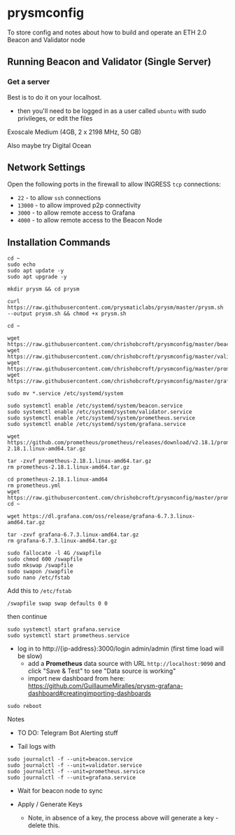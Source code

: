 # prysmconfig

To store config and notes about how to build and operate an ETH 2.0 Beacon and Validator node

## Running Beacon and Validator (Single Server)

### Get a server

Best is to do it on your localhost.
- then you'll need to be logged in as a user called `ubuntu` with sudo privileges, or edit the files

Exoscale
Medium (4GB, 2 x 2198 MHz, 50 GB)

Also maybe try Digital Ocean

## Network Settings

Open the following ports in the firewall to allow INGRESS `tcp` connections:

- `22` - to allow `ssh` connections
- `13000` - to allow improved p2p connectivity
- `3000` - to allow remote access to Grafana
- `4000` - to allow remote access to the Beacon Node

## Installation Commands

```
cd ~
sudo echo
sudo apt update -y
sudo apt upgrade -y

mkdir prysm && cd prysm 

curl https://raw.githubusercontent.com/prysmaticlabs/prysm/master/prysm.sh --output prysm.sh && chmod +x prysm.sh 

cd ~

wget https://raw.githubusercontent.com/chrishobcroft/prysmconfig/master/beacon.service
wget https://raw.githubusercontent.com/chrishobcroft/prysmconfig/master/validator.service
wget https://raw.githubusercontent.com/chrishobcroft/prysmconfig/master/prometheus.service
wget https://raw.githubusercontent.com/chrishobcroft/prysmconfig/master/grafana.service

sudo mv *.service /etc/systemd/system

sudo systemctl enable /etc/systemd/system/beacon.service
sudo systemctl enable /etc/systemd/system/validator.service
sudo systemctl enable /etc/systemd/system/prometheus.service
sudo systemctl enable /etc/systemd/system/grafana.service

wget https://github.com/prometheus/prometheus/releases/download/v2.18.1/prometheus-2.18.1.linux-amd64.tar.gz

tar -zxvf prometheus-2.18.1.linux-amd64.tar.gz
rm prometheus-2.18.1.linux-amd64.tar.gz

cd prometheus-2.18.1.linux-amd64
rm prometheus.yml
wget https://raw.githubusercontent.com/chrishobcroft/prysmconfig/master/prometheus.yml
cd ~

wget https://dl.grafana.com/oss/release/grafana-6.7.3.linux-amd64.tar.gz

tar -zxvf grafana-6.7.3.linux-amd64.tar.gz
rm grafana-6.7.3.linux-amd64.tar.gz

sudo fallocate -l 4G /swapfile
sudo chmod 600 /swapfile
sudo mkswap /swapfile
sudo swapon /swapfile
sudo nano /etc/fstab
```
Add this to `/etc/fstab`
```
/swapfile swap swap defaults 0 0
```
then continue
```
sudo systemctl start grafana.service
sudo systemctl start prometheus.service
```

- log in to http://{ip-address}:3000/login admin/admin (first time load will be slow)
  - add a **Prometheus** data source with URL `http://localhost:9090` and click "Save & Test" to see "Data source is working"
  - import new dashboard from here: https://github.com/GuillaumeMiralles/prysm-grafana-dashboard#creatingimporting-dashboards

```
sudo reboot
```

Notes

- TO DO: Telegram Bot Alerting stuff

- Tail logs with
```
sudo journalctl -f --unit=beacon.service
sudo journalctl -f --unit=validator.service
sudo journalctl -f --unit=prometheus.service
sudo journalctl -f --unit=grafana.service
```

- Wait for beacon node to sync

- Apply / Generate Keys
  - Note, in absence of a key, the process above will generate a key - delete this.
